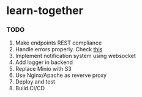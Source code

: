 # learn-together
### TODO
1. Make endpoints REST compliance
2. Handle errors properly. Check [this](https://www.toptal.com/nodejs/node-js-error-handling)
3. Implement notification system using websocket
4. Add logger in backend
5. Replace Minio with S3
6. Use Nginx/Apache as reverve proxy
7. Deploy and test
8. Build CI/CD
